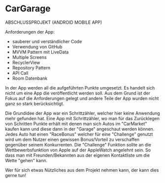 # CarGarage


ABSCHLUSSPROJEKT (ANDROID MOBILE APP)


Anforderungen der App:
- sauberer und verständlicher Code
- Verwendung von GitHub
- MVVM Pattern mit LiveData
- Multiple Screens
- RecyclerView
- Repository Pattern
- API Call
- Room Datenbank


In der App werden all die aufgeführten Punkte umgesetzt.
Es handelt sich nicht um eine App die veröffentlicht werden soll.
Aus dem Grund ist der Fokus auf die Anforderungen gelegt und andere Teile der
App wurden nicht ganz so stark berücksichtigt.


Die Grundidee der App war ein Schrittzähler, welcher hier keine Anwendung mehr
gefunden hat. Eine App mit Schrittzähler, wo man für das Zurücklegen
von Schritten Punkte erhält mit denen man sich Autos im "CarMarket" kaufen
kann und diese dann in der "Garage" angeschaut werden können.
Jedes Auto hat einen "RaceBonus" welcher für eine "Challenge"
genutzt wird um dem Nutzer einen gewissen Bonus/Vorteil zu verschaffen
gegenüber seinem Konkurrenten. 
Die "Challenge" Funktion sollte an die Wettbewerbsfunktion von Apple auf
der AppleWatch angelehnt sein. So dass man mit Freunden/Bekannten aus
der eigenen Kontaktliste um die Wette "gehen" kann.


Wer für sich etwas Nützliches aus dem Projekt nehmen kann, der kann dies gerne tun!
